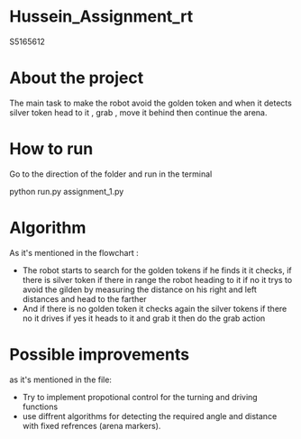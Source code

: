 # Hussein_Assignment_rt
S5165612

# About the project 
The main task to make the robot avoid the golden token and when it detects silver token head to it , grab , move it behind then continue the arena.

# How to run 
Go to the direction of the folder and run in the terminal

python run.py assignment_1.py

# Algorithm
 As it's mentioned in the flowchart : 
- The robot starts to search for the golden tokens if he finds it it checks, if there is silver token if there in range the robot heading to it if no it trys to avoid the gilden by measuring the distance on his right and left distances and head to the farther
- And if there is no golden token it checks again the silver tokens if there no it drives if yes it heads to it and grab it then do the grab action 

# Possible improvements 
as it's mentioned in the file: 
- Try to implement propotional control for the turning and driving functions 
- use diffrent algorithms for detecting the required angle and distance with fixed refrences (arena markers).


